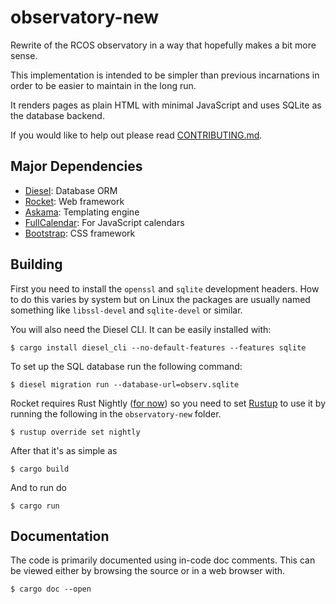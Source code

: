 # observatory-new

Rewrite of the RCOS observatory
in a way that hopefully makes a bit more sense.

This implementation is intended to be simpler than previous incarnations in
order to be easier to maintain in the long run.

It renders pages as plain HTML with minimal JavaScript and uses SQLite
as the database backend.

If you would like to help out please read [CONTRIBUTING.md](./CONTRIBUTING.md).

## Major Dependencies
- [Diesel](https://diesel.rs): Database ORM
- [Rocket](https://rocket.rs): Web framework
- [Askama](https://github.com/djc/askama): Templating engine
- [FullCalendar](https://fullcalendar.io/): For JavaScript calendars
- [Bootstrap](https://getbootstrap.com): CSS framework

## Building
First you need to install the `openssl` and `sqlite` development headers.
How to do this varies by system but on Linux the packages are usually named
something like `libssl-devel` and `sqlite-devel` or similar.

You will also need the Diesel CLI. It can be easily installed with:

```
$ cargo install diesel_cli --no-default-features --features sqlite
```

To set up the SQL database run the following command:
```
$ diesel migration run --database-url=observ.sqlite
```

Rocket requires Rust Nightly ([for now](https://github.com/SergioBenitez/Rocket/issues/19))
so you need to set [Rustup](https://rustup.rs) to use it by running the following in the
`observatory-new` folder.

```
$ rustup override set nightly
```

After that it's as simple as
```
$ cargo build
```

And to run do
```
$ cargo run
```

## Documentation
The code is primarily documented using in-code doc comments.
This can be viewed either by browsing the source or in a web browser with.
```
$ cargo doc --open
```
